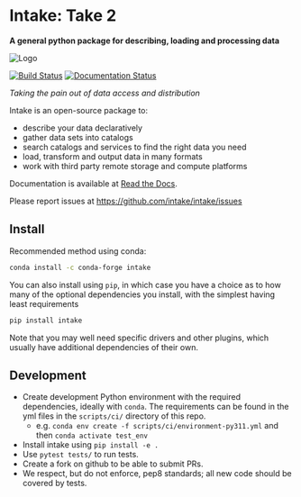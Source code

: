 # Intake: Take 2

**A general python package for describing, loading and processing data**

![Logo](https://github.com/intake/intake/raw/master/logo-small.png)

[![Build Status](https://github.com/intake/intake/workflows/CI/badge.svg)](https://github.com/intake/intake/actions)
[![Documentation Status](https://readthedocs.org/projects/intake/badge/?version=latest)](http://intake.readthedocs.io/en/latest/?badge=latest)


*Taking the pain out of data access and distribution*

Intake is an open-source package to:

- describe your data declaratively
- gather data sets into catalogs
- search catalogs and services to find the right data you need
- load, transform and output data in many formats
- work with third party remote storage and compute platforms

Documentation is available at [Read the Docs](http://intake.readthedocs.io/en/latest).

Please report issues at https://github.com/intake/intake/issues

Install
-------

Recommended method using conda:
```bash
conda install -c conda-forge intake
```

You can also install using `pip`, in which case you have a choice as to how many of the optional
dependencies you install, with the simplest having least requirements

```bash
pip install intake
```

Note that you may well need specific drivers and other plugins, which usually have additional
dependencies of their own.

Development
-----------
 * Create development Python environment with the required dependencies, ideally with `conda`.
   The requirements can be found in the yml files in the `scripts/ci/` directory of this repo.
   * e.g. `conda env create -f scripts/ci/environment-py311.yml` and then `conda activate test_env`
 * Install intake using `pip install -e .`
 * Use `pytest tests/` to run tests.
 * Create a fork on github to be able to submit PRs.
 * We respect, but do not enforce, pep8 standards; all new code should be covered by tests.